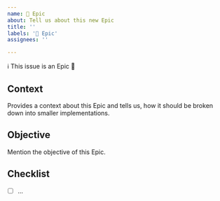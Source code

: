 ```yaml
---
name: 🎯 Epic
about: Tell us about this new Epic
title: ''
labels: '🎯 Epic'
assignees: ''

---
```


:information_source: This issue is an Epic :dart: 

## Context

Provides a context about this Epic and tells us, how it should be broken down into smaller implementations.

## Objective

Mention the objective of this Epic.

## Checklist
<!--
This checklist can be taken as the subtasks to solve this Epic.
Whenever possible, mention the related issues.
-->

- [ ] ...
